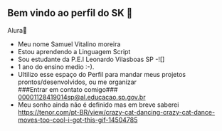 ## Bem vindo ao perfil do SK  💙
Alura💙
- Meu nome Samuel Vitalino moreira
- Estou aprendendo a Linguagem Script
- Sou estudante da P.E.I Leonardo Vilasboas SP                                                                                                                                                                                                                                    -![]
 - 1 ano do ensino medio :-).                                                                                                                                                                                                                                                        
  - Ultilizo esse espaço do Perfil para mandar meus projetos prontos/desenvolvidos, ou me organizar                                                                                                                                                                              
 ###Entrar em contato comigo###                                                                                                                                                                                                                                                   
00001128419014sp@al.educacao.sp.gov.br                                        
- Meu sonho ainda não é definido mas em breve saberei
https://tenor.com/pt-BR/view/crazy-cat-dancing-crazy-cat-dance-moves-too-cool-i-got-this-gif-14504785
